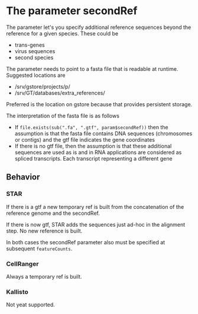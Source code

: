 # The parameter secondRef

The parameter let's you specify additional reference sequences beyond the reference for a given species. These could be

* trans-genes
* virus sequences
* second species

The parameter needs to point to a fasta file that is readable at runtime. Suggested locations are

* /srv/gstore/projects/p<current project>/<extraSequences or any other informative name>
* /srv/GT/databases/extra_references/<your informative folder name>

Preferred is the location on gstore because that provides persistent storage.

The interpretation of the fasta file is as follows

* If `file.exists(sub(".fa", ".gtf", param$secondRef))` then the assumption is that the fasta file contains DNA sequences (chromosomes or contigs) and the gtf file indicates the gene coordinates
* If there is no gtf file, then the assumption is that these additional sequences are used as is and in RNA applications are considered as spliced transcripts. Each transcript representing a different gene

## Behavior

### STAR

If there is a gtf a new temporary ref is built from the concatenation of the reference genome and the secondRef.

If there is now gtf, STAR adds the sequences just ad-hoc in the alignment step. No new reference is built.

In both cases the secondRef parameter also must be specified at subsequent `featureCounts`.


### CellRanger

Always a temporary ref is built.


### Kallisto

Not yeat supported.

